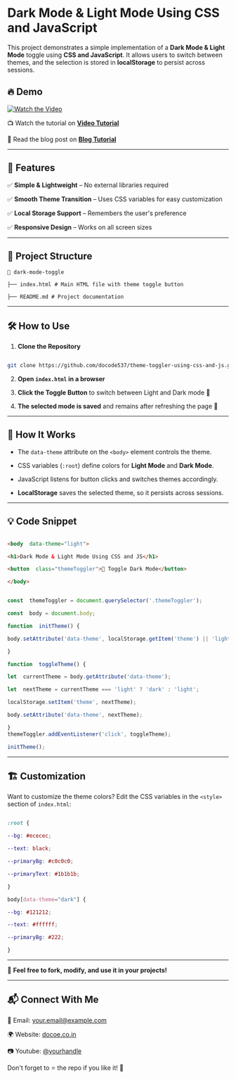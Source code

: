 
# Dark Mode & Light Mode Using CSS and JavaScript
This project demonstrates a simple implementation of a **Dark Mode & Light Mode** toggle using **CSS and JavaScript**. It allows users to switch between themes, and the selection is stored in **localStorage** to persist across sessions.

## 🔥 Demo
[![Watch the Video](https://img.youtube.com/vi/YOUR_VIDEO_ID/maxresdefault.jpg)](https://www.youtube.com/watch?v=YOUR_VIDEO_ID)

📺 Watch the tutorial on **[Video Tutorial](##)**

📖 Read the blog post on **[Blog Tutorial](https://docode.co.in/post/dark-mode-light-mode-toggle-css-js)**

---
## 🚀 Features

✅ **Simple & Lightweight** – No external libraries required

✅ **Smooth Theme Transition** – Uses CSS variables for easy customization

✅ **Local Storage Support** – Remembers the user's preference

✅ **Responsive Design** – Works on all screen sizes

---

## 📂 Project Structure
```
📂 dark-mode-toggle

├── index.html # Main HTML file with theme toggle button

├── README.md # Project documentation

```
---

## 🛠️ How to Use

1.  **Clone the Repository**

```sh

git clone https://github.com/docode537/theme-toggler-using-css-and-js.git
```
2.  **Open `index.html` in a browser**

3.  **Click the Toggle Button** to switch between Light and Dark mode 🎨

4.  **The selected mode is saved** and remains after refreshing the page 🔄

---

## 🌟 How It Works

- The `data-theme` attribute on the `<body>` element controls the theme.

- CSS variables (`:root`) define colors for **Light Mode** and **Dark Mode**.

- JavaScript listens for button clicks and switches themes accordingly.

-  **LocalStorage** saves the selected theme, so it persists across sessions.

---

## 💡 Code Snippet

```html

<body  data-theme="light">

<h1>Dark Mode & Light Mode Using CSS and JS</h1>

<button  class="themeToggler">🌙 Toggle Dark Mode</button>

</body>

```
```js

const  themeToggler = document.querySelector('.themeToggler');

const  body = document.body;

function  initTheme() {

body.setAttribute('data-theme', localStorage.getItem('theme') || 'light');

}

function  toggleTheme() {

let  currentTheme = body.getAttribute('data-theme');

let  nextTheme = currentTheme === 'light' ? 'dark' : 'light';

localStorage.setItem('theme', nextTheme);

body.setAttribute('data-theme', nextTheme);

}
themeToggler.addEventListener('click', toggleTheme);

initTheme();

```
---

## 🏗️ Customization

Want to customize the theme colors? Edit the CSS variables in the `<style>` section of `index.html`:

```css

:root {

--bg: #ececec;

--text: black;

--primaryBg: #c0c0c0;

--primaryText: #1b1b1b;

}

body[data-theme="dark"] {

--bg: #121212;

--text: #ffffff;

--primaryBg: #222;

}

```

---
📢 **Feel free to fork, modify, and use it in your projects!**

---

## 📬 Connect With Me

📧 Email: your.email@example.com

🌍 Website: [docoe.co.in](https://docode.co.in/)

📷 Youtube: [@yourhandle](https://www.youtube.com/@docode537)

Don't forget to ⭐ the repo if you like it! 🚀
